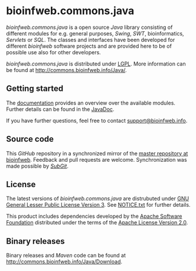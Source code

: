 # bioinfweb.commons.java

*bioinfweb.commons.java* is a open source *Java* library consisting of different modules for e.g. general purposes, *Swing*, *SWT*, bioinformatics, *Servlets* or *SQL*. The classes and interfaces have been developed for different *bioinfweb* software projects and are provided here to be of possible use also for other developers.

*bioinfweb.commons.java* is distributed under [LGPL](http://commons.bioinfweb.info/Java/License/LGPL). More information can be found at http://commons.bioinfweb.info/Java/.

## Getting started

The [documentation](http://commons.bioinfweb.info/Java/Documentation) provides an overview over the available modules. Further details can be found in the [JavaDoc](http://commons.bioinfweb.info/Java/Documentation/API/Latest/).

If you have further questions, feel free to contact support@bioinfweb.info.

## Source code

This *GitHub* repository in a synchronized mirror of the [master repository at bioinfweb](http://bioinfweb.info/Code/sventon/repos/commons.java/list/). Feedback and pull requests are welcome. Synchronization was made possible by [*SubGit*](https://subgit.com/).

## License

The latest versions of *bioinfweb.commons.java* are distrubuted under [GNU General Lesser Public License Version 3](http://commons.bioinfweb.info/Java/License/LGPL). See [NOTICE.txt](https://github.com/bioinfweb/commons.java/blob/master/main/info.bioinfweb.commons.core/src/NOTICE.txt) for further details.

This product includes dependencies developed by the [Apache Software Foundation](http://www.apache.org/) distributed under the terms of the [Apache License Version 2.0](https://github.com/bioinfweb/commons.java/blob/master/main/info.bioinfweb.commons.core/src/APACHE-LICENSE.txt).

## Binary releases

Binary releases and *Maven* code can be found at http://commons.bioinfweb.info/Java/Download.
